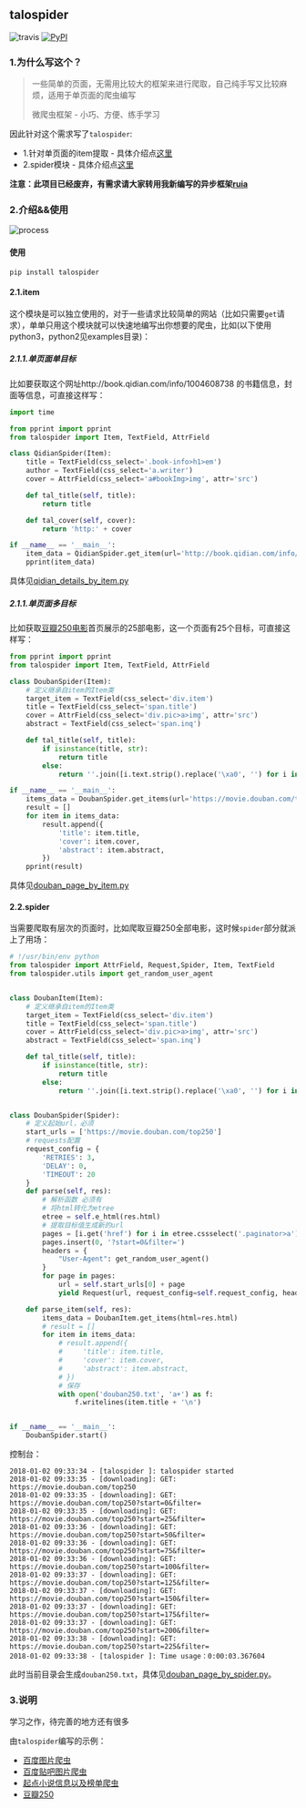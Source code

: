 ## talospider

![travis](https://travis-ci.org/howie6879/talospider.svg?branch=master) [![PyPI](https://img.shields.io/pypi/v/talospider.svg)](https://pypi.python.org/pypi/talospider/)

### 1.为什么写这个？

> 一些简单的页面，无需用比较大的框架来进行爬取，自己纯手写又比较麻烦，适用于单页面的爬虫编写
>
> 微爬虫框架 - 小巧、方便、练手学习

因此针对这个需求写了`talospider`:

- 1.针对单页面的item提取 - 具体介绍点[这里](./docs/item.md)
- 2.spider模块 - 具体介绍点[这里](./docs/spider.md)

**注意：此项目已经废弃，有需求请大家转用我新编写的异步框架[ruia](https://github.com/howie6879/ruia)**

### 2.介绍&&使用

![process](./docs/process.png)

#### 使用

```shell
pip install talospider
```

#### 2.1.item

这个模块是可以独立使用的，对于一些请求比较简单的网站（比如只需要`get`请求），单单只用这个模块就可以快速地编写出你想要的爬虫，比如(以下使用python3，python2见examples目录)：

##### 2.1.1.单页面单目标

比如要获取这个网址http://book.qidian.com/info/1004608738 的书籍信息，封面等信息，可直接这样写：

```python
import time

from pprint import pprint
from talospider import Item, TextField, AttrField

class QidianSpider(Item):
    title = TextField(css_select='.book-info>h1>em')
    author = TextField(css_select='a.writer')
    cover = AttrField(css_select='a#bookImg>img', attr='src')

    def tal_title(self, title):
        return title

    def tal_cover(self, cover):
        return 'http:' + cover

if __name__ == '__main__':
    item_data = QidianSpider.get_item(url='http://book.qidian.com/info/1004608738')
    pprint(item_data)
```

具体见[qidian_details_by_item.py](./examples/qidian_details_by_item.py)

##### 2.1.1.单页面多目标

比如获取[豆瓣250电影]([https://movie.douban.com/top250](https://movie.douban.com/top250))首页展示的25部电影，这一个页面有25个目标，可直接这样写：

```python
from pprint import pprint
from talospider import Item, TextField, AttrField

class DoubanSpider(Item):
    # 定义继承自item的Item类
    target_item = TextField(css_select='div.item')
    title = TextField(css_select='span.title')
    cover = AttrField(css_select='div.pic>a>img', attr='src')
    abstract = TextField(css_select='span.inq')

    def tal_title(self, title):
        if isinstance(title, str):
            return title
        else:
            return ''.join([i.text.strip().replace('\xa0', '') for i in title])

if __name__ == '__main__':
    items_data = DoubanSpider.get_items(url='https://movie.douban.com/top250')
    result = []
    for item in items_data:
        result.append({
            'title': item.title,
            'cover': item.cover,
            'abstract': item.abstract,
        })
    pprint(result)
```

具体见[douban_page_by_item.py](./examples/douban_page_by_item.py)

#### 2.2.spider

当需要爬取有层次的页面时，比如爬取豆瓣250全部电影，这时候`spider`部分就派上了用场：

```python
# !/usr/bin/env python
from talospider import AttrField, Request,Spider, Item, TextField
from talospider.utils import get_random_user_agent


class DoubanItem(Item):
    # 定义继承自item的Item类
    target_item = TextField(css_select='div.item')
    title = TextField(css_select='span.title')
    cover = AttrField(css_select='div.pic>a>img', attr='src')
    abstract = TextField(css_select='span.inq')

    def tal_title(self, title):
        if isinstance(title, str):
            return title
        else:
            return ''.join([i.text.strip().replace('\xa0', '') for i in title])


class DoubanSpider(Spider):
    # 定义起始url，必须
    start_urls = ['https://movie.douban.com/top250']
    # requests配置
    request_config = {
        'RETRIES': 3,
        'DELAY': 0,
        'TIMEOUT': 20
    }
    def parse(self, res):
        # 解析函数 必须有
        # 将html转化为etree
        etree = self.e_html(res.html)
        # 提取目标值生成新的url
        pages = [i.get('href') for i in etree.cssselect('.paginator>a')]
        pages.insert(0, '?start=0&filter=')
        headers = {
            "User-Agent": get_random_user_agent()
        }
        for page in pages:
            url = self.start_urls[0] + page
            yield Request(url, request_config=self.request_config, headers=headers, callback=self.parse_item)

    def parse_item(self, res):
        items_data = DoubanItem.get_items(html=res.html)
        # result = []
        for item in items_data:
            # result.append({
            #     'title': item.title,
            #     'cover': item.cover,
            #     'abstract': item.abstract,
            # })
            # 保存
            with open('douban250.txt', 'a+') as f:
                f.writelines(item.title + '\n')


if __name__ == '__main__':
    DoubanSpider.start()
```

控制台：

```shell
2018-01-02 09:33:34 - [talospider ]: talospider started
2018-01-02 09:33:35 - [downloading]: GET: https://movie.douban.com/top250
2018-01-02 09:33:35 - [downloading]: GET: https://movie.douban.com/top250?start=0&filter=
2018-01-02 09:33:35 - [downloading]: GET: https://movie.douban.com/top250?start=25&filter=
2018-01-02 09:33:36 - [downloading]: GET: https://movie.douban.com/top250?start=50&filter=
2018-01-02 09:33:36 - [downloading]: GET: https://movie.douban.com/top250?start=75&filter=
2018-01-02 09:33:36 - [downloading]: GET: https://movie.douban.com/top250?start=100&filter=
2018-01-02 09:33:37 - [downloading]: GET: https://movie.douban.com/top250?start=125&filter=
2018-01-02 09:33:37 - [downloading]: GET: https://movie.douban.com/top250?start=150&filter=
2018-01-02 09:33:37 - [downloading]: GET: https://movie.douban.com/top250?start=175&filter=
2018-01-02 09:33:37 - [downloading]: GET: https://movie.douban.com/top250?start=200&filter=
2018-01-02 09:33:38 - [downloading]: GET: https://movie.douban.com/top250?start=225&filter=
2018-01-02 09:33:38 - [talospider ]: Time usage：0:00:03.367604
```

此时当前目录会生成`douban250.txt`，具体见[douban_page_by_spider.py](./examples/douban_page_by_spider.py)。

### 3.说明

学习之作，待完善的地方还有很多

由`talospider`编写的示例：

- [百度图片爬虫 ](https://github.com/howie6879/spider/blob/master/baidu_img/bd_img.py)
- [百度贴吧图片爬虫](https://github.com/howie6879/spider/blob/master/baidu_img/tieba_img.py)
- [起点小说信息以及榜单爬虫](https://github.com/howie6879/spider/tree/master/qidian)
- [豆瓣250](https://github.com/howie6879/spider/tree/master/douban250)
